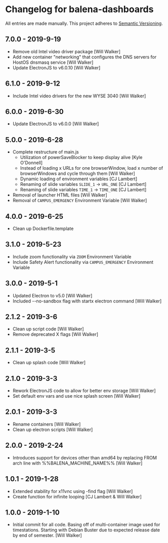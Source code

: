 # Changelog for balena-dashboards

All entries are made manually. This project adheres to [Semantic Versioning](http://semver.org/).

## 7.0.0 - 2019-9-19
- Remove old Intel video driver package [Will Walker]
- Add new container "networking" that configures the DNS servers for HostOS dnsmasq service [Will Walker]
- Update ElectronJS to v6.0.10 [Will Walker]

## 6.1.0 - 2019-9-12
- Include Intel video drivers for the new WYSE 3040 [Will Walker]

## 6.0.0 - 2019-6-30
- Update ElectronJS to v6.0.0 [Will Walker]

## 5.0.0 - 2019-6-28
- Complete restructure of main.js
    - Utilization of powerSaveBlocker to keep display alive [Kyle O'Donnell]
    - Instead of loading x URLs for one browserWindow, load x number of browserWindows and cycle through them [Will Walker]
    - Dynamic loading of environment variables [CJ Lambert]
    - Renaming of slide variables `SLIDE_1` -> `URL_ONE` [CJ Lambert]
    - Renaming of slide variables `TIME_1` -> `TIME_ONE` [CJ Lambert]
- Removal of launcher HTML files [Will Walker]
- Removal of `CAMPUS_EMERGENCY` Environment Variable [Will Walker]

## 4.0.0 - 2019-6-25
- Clean up Dockerfile.template

## 3.1.0 - 2019-5-23
- Include zoom functionality via `ZOOM` Environment Variable
- Include Safety Alert functionality via `CAMPUS_EMERGENCY` Environment Variable

## 3.0.0 - 2019-5-1
- Updated Electron to v5.0 [Will Walker]
- Included --no-sandbox flag with startx electron command [Will Walker]

## 2.1.2 - 2019-3-6

- Clean up script code [Will Walker]
- Remove deprecated X flags [Will Walker]

## 2.1.1 - 2019-3-5

- Clean up splash code [Will Walker]

## 2.1.0 - 2019-3-3

- Rework ElectronJS code to allow for better env storage [Will Walker]
- Set default env vars and use nice splash screen [Will Walker]

## 2.0.1 - 2019-3-3

- Rename containers [Will Walker]
- Clean up electron scripts [Will Walker]

## 2.0.0 - 2019-2-24

- Introduces support for devices other than amd64 by replacing FROM
  arch line with %%BALENA_MACHINE_NAME%% [Will Walker]

## 1.0.1 - 2019-1-28

- Extended stability for x11vnc using -find flag [Will Walker]
- Create function for infinite looping [CJ Lambert & Will Walker]

## 1.0.0 - 2019-1-10

- Initial commit for all code. Basing off of multi-container image used for
  timestations. Starting with Debian Buster due to expected release date by
  end of semester. [Will Walker]
